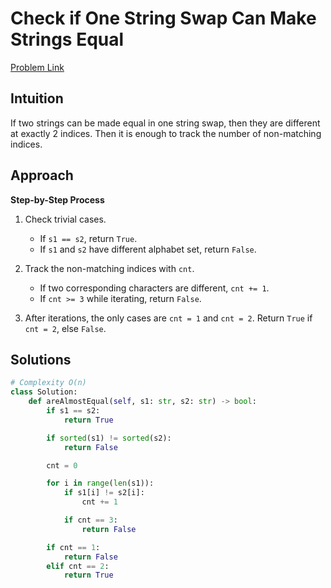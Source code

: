 **Check if One String Swap Can Make Strings Equal**
=
[Problem Link](https://leetcode.com/problems/check-if-one-string-swap-can-make-strings-equal/description)

## Intuition
If two strings can be made equal in one string swap, then they are different at exactly 2 indices. 
Then it is enough to track the number of non-matching indices.

## Approach
**Step-by-Step Process**

1. Check trivial cases.
    - If `s1 == s2`, return `True`.
    - If `s1` and `s2` have different alphabet set, return `False`.

2. Track the non-matching indices with `cnt`.
    - If two corresponding characters are different, `cnt += 1`.
    - If `cnt >= 3` while iterating, return `False`.

3. After iterations, the only cases are `cnt = 1` and `cnt = 2`. Return `True` if `cnt = 2`, else `False`.
  
## Solutions
```python
# Complexity O(n)
class Solution:
    def areAlmostEqual(self, s1: str, s2: str) -> bool:
        if s1 == s2:
            return True

        if sorted(s1) != sorted(s2):
            return False

        cnt = 0

        for i in range(len(s1)):
            if s1[i] != s2[i]:
                cnt += 1

            if cnt == 3:
                return False

        if cnt == 1:
            return False
        elif cnt == 2:
            return True
